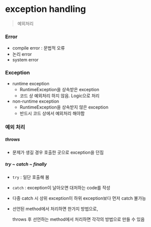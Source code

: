 # exception handling

> 예외처리



### Error 

- compile error : 문법적 오류
- 논리 error 
- system error



### Exception

- runtime exception 
  - RuntimeException을 상속받은 exception
  - 코드 상 예외처리 하지 않음. Logic으로 처리
- non-runtime exception
  - RuntimeException을 상속받지 않은  exception
  - 반드시 코드 상에서 예외처리 해야함



### 예외 처리

##### throws

- 문제가 생길 경우 호출한 곳으로 exception을 던짐 



##### try ~ catch ~ finally

- `try` : 일단 호출해 봄

- `catch` : exception이 날아오면 대처하는 code를 작성

- 다중 catch 시 상위 exception이 하위 exception보다 먼저 catch 불가능

- 선언된 method에서 처리하면 한가지 방법으로, 

  throws 후 선언하는 method에서 처리하면 각각의 방법으로 만들 수 있음

